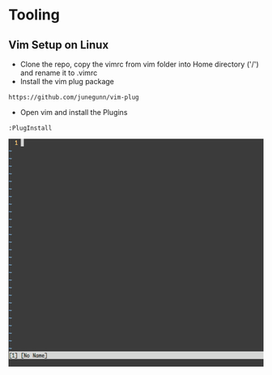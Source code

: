# Tooling

## Vim Setup on Linux
- Clone the repo, copy the vimrc from vim folder into Home directory ('/') and rename it to .vimrc
- Install the vim plug package
```
https://github.com/junegunn/vim-plug
```

- Open vim and install the Plugins
```
:PlugInstall
```
<img src="https://raw.githubusercontent.com/junegunn/i/master/vim-plug/installer.gif" height="450">
